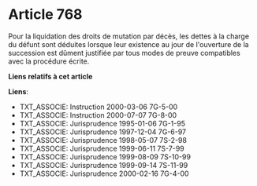# Article 768

Pour la liquidation des droits de mutation par décès, les dettes à la charge du défunt sont déduites lorsque leur existence
au jour de l'ouverture de la succession est dûment justifiée par tous modes de preuve compatibles avec la procédure écrite.

**Liens relatifs à cet article**

**Liens**:

  - TXT_ASSOCIE: Instruction 2000-03-06 7G-5-00
  - TXT_ASSOCIE: Instruction 2000-07-07 7G-8-00
  - TXT_ASSOCIE: Jurisprudence 1995-01-06 7G-1-95
  - TXT_ASSOCIE: Jurisprudence 1997-12-04 7G-6-97
  - TXT_ASSOCIE: Jurisprudence 1998-05-07 7S-2-98
  - TXT_ASSOCIE: Jurisprudence 1999-06-11 7S-7-99
  - TXT_ASSOCIE: Jurisprudence 1999-08-09 7S-10-99
  - TXT_ASSOCIE: Jurisprudence 1999-09-14 7S-11-99
  - TXT_ASSOCIE: Jurisprudence 2000-02-16 7G-4-00

